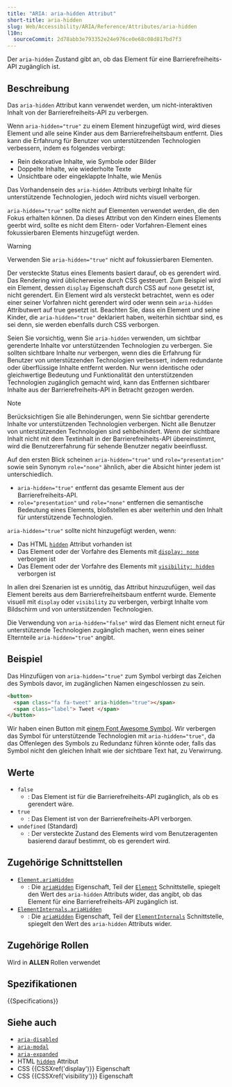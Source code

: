 ```yaml
---
title: "ARIA: aria-hidden Attribut"
short-title: aria-hidden
slug: Web/Accessibility/ARIA/Reference/Attributes/aria-hidden
l10n:
  sourceCommit: 2d78abb3e793352e24e976ce0e68c08d817bd7f3
---
```


Der `aria-hidden` Zustand gibt an, ob das Element für eine Barrierefreiheits-API zugänglich ist.

## Beschreibung

Das `aria-hidden` Attribut kann verwendet werden, um nicht-interaktiven Inhalt von der Barrierefreiheits-API zu verbergen.

Wenn `aria-hidden="true"` zu einem Element hinzugefügt wird, wird dieses Element und alle seine Kinder aus dem Barrierefreiheitsbaum entfernt. Dies kann die Erfahrung für Benutzer von unterstützenden Technologien verbessern, indem es folgendes verbirgt:

- Rein dekorative Inhalte, wie Symbole oder Bilder
- Doppelte Inhalte, wie wiederholte Texte
- Unsichtbare oder eingeklappte Inhalte, wie Menüs

Das Vorhandensein des `aria-hidden` Attributs verbirgt Inhalte für unterstützende Technologien, jedoch wird nichts visuell verborgen.

`aria-hidden="true"` sollte nicht auf Elementen verwendet werden, die den Fokus erhalten können. Da dieses Attribut von den Kindern eines Elements geerbt wird, sollte es nicht dem Eltern- oder Vorfahren-Element eines fokussierbaren Elements hinzugefügt werden.

> [!WARNING]
> Verwenden Sie `aria-hidden="true"` nicht auf fokussierbaren Elementen.

Der versteckte Status eines Elements basiert darauf, ob es gerendert wird. Das Rendering wird üblicherweise durch CSS gesteuert. Zum Beispiel wird ein Element, dessen `display` Eigenschaft durch CSS auf `none` gesetzt ist, nicht gerendert. Ein Element wird als versteckt betrachtet, wenn es oder einer seiner Vorfahren nicht gerendert wird oder wenn sein `aria-hidden` Attributwert auf true gesetzt ist. Beachten Sie, dass ein Element und seine Kinder, die `aria-hidden="true"` deklariert haben, weiterhin sichtbar sind, es sei denn, sie werden ebenfalls durch CSS verborgen.

Seien Sie vorsichtig, wenn Sie `aria-hidden` verwenden, um sichtbar gerenderte Inhalte vor unterstützenden Technologien zu verbergen. Sie sollten sichtbare Inhalte nur verbergen, wenn dies die Erfahrung für Benutzer von unterstützenden Technologien verbessert, indem redundante oder überflüssige Inhalte entfernt werden. Nur wenn identische oder gleichwertige Bedeutung und Funktionalität den unterstützenden Technologien zugänglich gemacht wird, kann das Entfernen sichtbarer Inhalte aus der Barrierefreiheits-API in Betracht gezogen werden.

> [!NOTE]
> Berücksichtigen Sie alle Behinderungen, wenn Sie sichtbar gerenderte Inhalte vor unterstützenden Technologien verbergen. Nicht alle Benutzer von unterstützenden Technologien sind sehbehindert. Wenn der sichtbare Inhalt nicht mit dem Textinhalt in der Barrierefreiheits-API übereinstimmt, wird die Benutzererfahrung für sehende Benutzer negativ beeinflusst.

Auf den ersten Blick scheinen `aria-hidden="true"` und `role="presentation"` sowie sein Synonym `role="none"` ähnlich, aber die Absicht hinter jedem ist unterschiedlich.

- `aria-hidden="true"` entfernt das gesamte Element aus der Barrierefreiheits-API.
- `role="presentation"` und `role="none"` entfernen die semantische Bedeutung eines Elements, bloßstellen es aber weiterhin und den Inhalt für unterstützende Technologien.

`aria-hidden="true"` sollte nicht hinzugefügt werden, wenn:

- Das HTML [`hidden`](/de/docs/Web/HTML/Reference/Global_attributes/hidden) Attribut vorhanden ist
- Das Element oder der Vorfahre des Elements mit [`display: none`](/de/docs/Web/CSS/Reference/Properties/display) verborgen ist
- Das Element oder der Vorfahre des Elements mit [`visibility: hidden`](/de/docs/Web/CSS/Reference/Properties/visibility) verborgen ist

In allen drei Szenarien ist es unnötig, das Attribut hinzuzufügen, weil das Element bereits aus dem Barrierefreiheitsbaum entfernt wurde. Elemente visuell mit `display` oder `visibility` zu verbergen, verbirgt Inhalte vom Bildschirm und von unterstützenden Technologien.

Die Verwendung von `aria-hidden="false"` wird das Element nicht erneut für unterstützende Technologien zugänglich machen, wenn eines seiner Elternteile `aria-hidden="true"` angibt.

## Beispiel

Das Hinzufügen von `aria-hidden="true"` zum Symbol verbirgt das Zeichen des Symbols davor, im zugänglichen Namen eingeschlossen zu sein.

```html
<button>
  <span class="fa fa-tweet" aria-hidden="true"></span>
  <span class="label"> Tweet </span>
</button>
```

Wir haben einen Button mit [einem Font Awesome Symbol](https://fontawesome.com/). Wir verbergen das Symbol für unterstützende Technologien mit `aria-hidden="true"`, da das Offenlegen des Symbols zu Redundanz führen könnte oder, falls das Symbol nicht den gleichen Inhalt wie der sichtbare Text hat, zu Verwirrung.

## Werte

- `false`
  - : Das Element ist für die Barrierefreiheits-API zugänglich, als ob es gerendert wäre.
- `true`
  - : Das Element ist von der Barrierefreiheits-API verborgen.
- `undefined` (Standard)
  - : Der versteckte Zustand des Elements wird vom Benutzeragenten basierend darauf bestimmt, ob es gerendert wird.

## Zugehörige Schnittstellen

- [`Element.ariaHidden`](/de/docs/Web/API/Element/ariaHidden)
  - : Die [`ariaHidden`](/de/docs/Web/API/Element/ariaHidden) Eigenschaft, Teil der [`Element`](/de/docs/Web/API/Element) Schnittstelle, spiegelt den Wert des `aria-hidden` Attributs wider, das angibt, ob das Element für eine Barrierefreiheits-API zugänglich ist.
- [`ElementInternals.ariaHidden`](/de/docs/Web/API/ElementInternals/ariaHidden)
  - : Die [`ariaHidden`](/de/docs/Web/API/ElementInternals/ariaHidden) Eigenschaft, Teil der [`ElementInternals`](/de/docs/Web/API/ElementInternals) Schnittstelle, spiegelt den Wert des `aria-hidden` Attributs wider.

## Zugehörige Rollen

Wird in **ALLEN** Rollen verwendet

## Spezifikationen

{{Specifications}}

## Siehe auch

- [`aria-disabled`](/de/docs/Web/Accessibility/ARIA/Reference/Attributes/aria-disabled)
- [`aria-modal`](/de/docs/Web/Accessibility/ARIA/Reference/Attributes/aria-modal)
- [`aria-expanded`](/de/docs/Web/Accessibility/ARIA/Reference/Attributes/aria-expanded)
- HTML [`hidden`](/de/docs/Web/HTML/Reference/Global_attributes/hidden) Attribut
- CSS {{CSSXref('display')}} Eigenschaft
- CSS {{CSSXref('visibility')}} Eigenschaft
